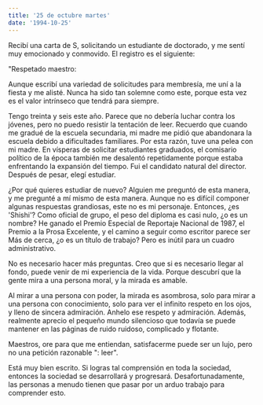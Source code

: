 ```yaml
---
title: '25 de octubre martes'
date: '1994-10-25'
---
```


Recibí una carta de S, solicitando un estudiante de doctorado, y me sentí muy emocionado y conmovido. El registro es el siguiente:

"Respetado maestro:

Aunque escribí una variedad de solicitudes para membresía, me uní a la fiesta y me alisté. Nunca ha sido tan solemne como este, porque esta vez es el valor intrínseco que tendrá para siempre.

Tengo treinta y seis este año. Parece que no debería luchar contra los jóvenes, pero no puedo resistir la tentación de leer. Recuerdo que cuando me gradué de la escuela secundaria, mi madre me pidió que abandonara la escuela debido a dificultades familiares. Por esta razón, tuve una pelea con mi madre. En vísperas de solicitar estudiantes graduados, el comisario político de la época también me desalentó repetidamente porque estaba enfrentando la expansión del tiempo. Fui el candidato natural del director. Después de pesar, elegí estudiar.

¿Por qué quieres estudiar de nuevo? Alguien me preguntó de esta manera, y me pregunté a mí mismo de esta manera. Aunque no es difícil componer algunas respuestas grandiosas, este no es mi personaje. Entonces, ¿es 'Shishi'? Como oficial de grupo, el peso del diploma es casi nulo, ¿o es un nombre? He ganado el Premio Especial de Reportaje Nacional de 1987, el Premio a la Prosa Excelente, y el camino a seguir como escritor parece ser Más de cerca, ¿o es un título de trabajo? Pero es inútil para un cuadro administrativo.

No es necesario hacer más preguntas. Creo que si es necesario llegar al fondo, puede venir de mi experiencia de la vida. Porque descubrí que la gente mira a una persona moral, y la mirada es amable.

Al mirar a una persona con poder, la mirada es asombrosa, solo para mirar a una persona con conocimiento, solo para ver el infinito respeto en los ojos, y lleno de sincera admiración. Anhelo ese respeto y admiración. Además, realmente aprecio el pequeño mundo silencioso que todavía se puede mantener en las páginas de ruido ruidoso, complicado y flotante.

Maestros, ore para que me entiendan, satisfacerme puede ser un lujo, pero no una petición razonable ": leer".

Está muy bien escrito. Si logras tal comprensión en toda la sociedad, entonces la sociedad se desarrollará y progresará. Desafortunadamente, las personas a menudo tienen que pasar por un arduo trabajo para comprender esto.

